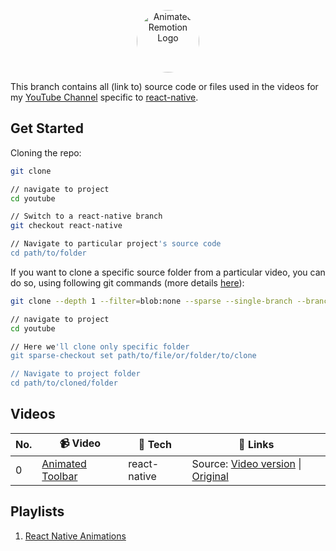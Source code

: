 <p align="center">
  <a href="https://www.youtube.com/channel/UCAGVoY1fr4ki91Y8ufH1pQQ?sub_confirmation=1">
    <picture>
      <source media="(prefers-color-scheme: dark)" srcset="https://user-images.githubusercontent.com/46301285/192062566-6c519b30-1b4a-4fc1-afcb-2ca173201618.jpeg">
      <img alt="Animated Remotion Logo" src="https://user-images.githubusercontent.com/46301285/192062571-5f85ad7d-3f8d-4005-b118-9e7a8a57cb9c.png" height="100px" style="border-radius: 50px">
    </picture>
  </a>
</p>

This branch contains all (link to) source code or files used in the videos for my [YouTube Channel](https://youtube.com/channel/UCAGVoY1fr4ki91Y8ufH1pQQ?sub_confirmation=1) specific to [react-native](https://reactnative.dev).

## Get Started

Cloning the repo:

```sh
git clone

// navigate to project
cd youtube

// Switch to a react-native branch
git checkout react-native

// Navigate to particular project's source code
cd path/to/folder
```

If you want to clone a specific source folder from a particular video, you can do so, using following git commands (more details [here](https://stackoverflow.com/a/52269934)):

```sh
git clone --depth 1 --filter=blob:none --sparse --single-branch --branch react-native https://github.com/Aashu-Dubey/youtube.git

// navigate to project
cd youtube

// Here we'll clone only specific folder
git sparse-checkout set path/to/file/or/folder/to/clone

// Navigate to project folder
cd path/to/cloned/folder
```

## Videos

| No. | 📹 Video                                         | 🔧 Tech      | 🔗 Links                                                                                                                                                                           |
| --- | ------------------------------------------------ | ------------ | ---------------------------------------------------------------------------------------------------------------------------------------------------------------------------------- |
| 0   | [Animated Toolbar](https://youtu.be/27pTWrcEDC4) | react-native | Source: [Video version](./rn_youtube/src/animatedToolbar#readme) \| [Original](https://github.com/Aashu-Dubey/react-native-animation-samples/tree/main/src/samples/custom_toolbar) |

## Playlists

1. [React Native Animations](https://www.youtube.com/playlist?list=PLpnMM6hhRcchaS1uSpMZfAKYTxZWIlzzN)
